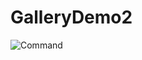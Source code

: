 # GalleryDemo2

![Command](https://user-images.githubusercontent.com/73698877/101981000-e0e3d080-3cac-11eb-9b1e-749ddbbdabfa.PNG)
